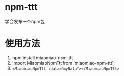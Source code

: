 # npm-ttt
学会发布一个npm包
# 使用方法
1. npm install miaomiao-npm-ttt
2. import MiaomiaoNpmTtt from 'miaomiao-npm-ttt';
3. `<MiaomiaoNpmTtt :data="myData"></MiaomiaoNpmTtt>`